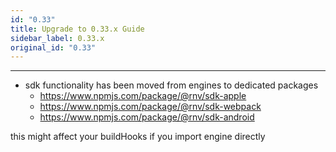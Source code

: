 ```yaml
---
id: "0.33"
title: Upgrade to 0.33.x Guide
sidebar_label: 0.33.x
original_id: "0.33"
---
```


<!-- <img className="header-image" src="https://renative.org/img/ic_upgrade.png" width="50" height="50" /> -->

---

- sdk functionality has been moved from engines to dedicated packages
  - https://www.npmjs.com/package/@rnv/sdk-apple
  - https://www.npmjs.com/package/@rnv/sdk-webpack
  - https://www.npmjs.com/package/@rnv/sdk-android

this might affect your buildHooks if you import engine directly
